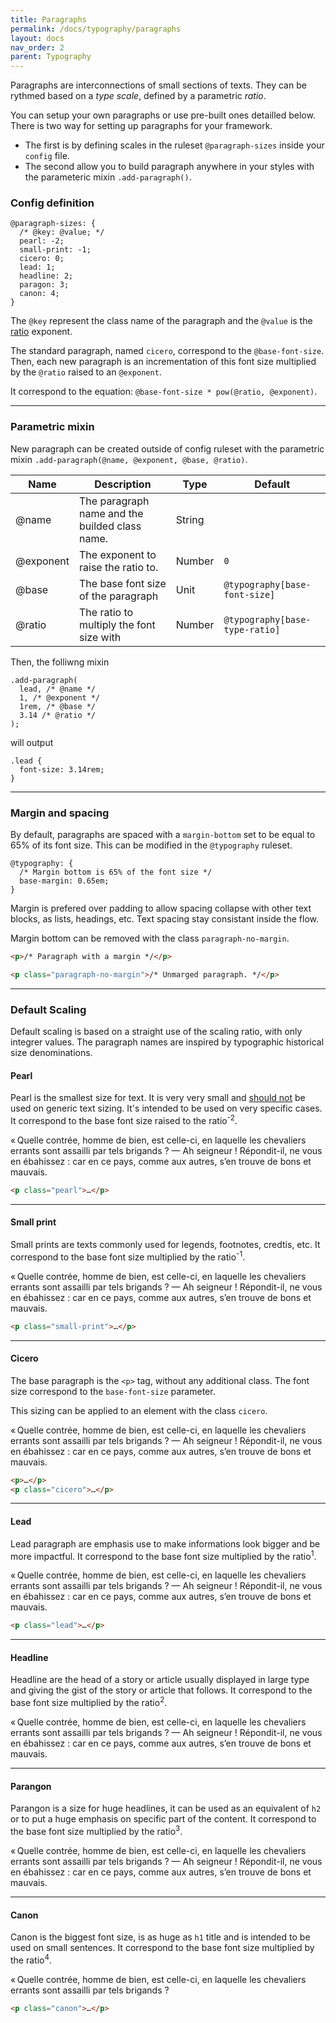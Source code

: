 ```yaml
---
title: Paragraphs
permalink: /docs/typography/paragraphs
layout: docs
nav_order: 2
parent: Typography
---
```


<p class="lead">Paragraphs are interconnections of small sections of texts. They can be rythmed based on a <em>type scale</em>, defined by a parametric <em>ratio</em>.</p>

You can setup your own paragraphs or use pre-built ones detailled below. There is two way for setting up paragraphs for your framework.
- The first is by defining scales in the ruleset `@paragraph-sizes` inside your `config` file.
- The second allow you to build paragraph anywhere in your styles with the parameteric mixin `.add-paragraph()`.

### Config definition

``` less
@paragraph-sizes: {
  /* @key: @value; */
  pearl: -2;
  small-print: -1;
  cicero: 0;
  lead: 1;
  headline: 2;
  paragon: 3;
  canon: 4;
}
```

The `@key` represent the class name of the paragraph and the `@value` is the  [ratio](/docs/typography) exponent.

The standard paragraph, named `cicero`, correspond to the `@base-font-size`. Then, each new paragraph is an incrementation of this font size multiplied by the `@ratio` raised to an `@exponent`.

It correspond to the equation: `@base-font-size * pow(@ratio, @exponent)`.

***

### Parametric mixin

New paragraph can be created outside of config ruleset with the parametric mixin `.add-paragraph(@name, @exponent, @base, @ratio)`.

| Name | Description | Type | Default |
|------|-------------|------|---------|
| @name | The paragraph name and the builded class name. | String | |
| @exponent | The exponent to raise the ratio to. | Number | `0` |
| @base | The base font size of the paragraph | Unit | `@typography[base-font-size]` |
| @ratio | The ratio to multiply the font size with | Number | `@typography[base-type-ratio]` |

Then, the folliwng mixin

```
.add-paragraph(
  lead, /* @name */
  1, /* @exponent */
  1rem, /* @base */
  3.14 /* @ratio */
);
```

will output

```
.lead {
  font-size: 3.14rem;
}
```

***

### Margin and spacing

By default, paragraphs are spaced with a `margin-bottom` set to be equal to 65% of its font size. This can be modified in the `@typography` ruleset.

``` less
@typography: {
  /* Margin bottom is 65% of the font size */
  base-margin: 0.65em;
}
```

Margin is prefered over padding to allow spacing collapse with other text blocks, as lists, headings, etc. Text spacing stay consistant inside the flow.

Margin bottom can be removed with the class `paragraph-no-margin`.

``` html
<p>/* Paragraph with a margin */</p>

<p class="paragraph-no-margin">/* Unmarged paragraph. */</p>
```

***

### Default Scaling

<p class="lead">Default scaling is based on a straight use of the scaling ratio, with only integrer values. The paragraph names are inspired by typographic historical size denominations.</p>

#### Pearl

Pearl is the smallest size for text. It is very very small and <u>should not</u> be used on generic text sizing. It's intended to be used on very specific cases. It correspond to the base font size raised to the ratio<sup>-2</sup>.

<div class="exemple">
<p class="pearl">« Quelle contrée, homme de bien, est celle-ci, en laquelle les chevaliers errants sont assailli par tels brigands ?
— Ah seigneur ! Répondit-il, ne vous en ébahissez : car en ce pays, comme aux autres, s’en trouve de bons et mauvais.</p>
</div>

``` html
<p class="pearl">…</p>
```

***

#### Small print

Small prints are texts commonly used for legends, footnotes, credtis, etc. It correspond to the base font size multiplied by the ratio<sup>-1</sup>.

<div class="exemple">
  <p class="small-print">« Quelle contrée, homme de bien, est celle-ci, en laquelle les chevaliers errants sont assailli par tels brigands ?
  — Ah seigneur ! Répondit-il, ne vous en ébahissez : car en ce pays, comme aux autres, s’en trouve de bons et mauvais.</p>
</div>

``` html
<p class="small-print">…</p>
```

***

#### Cicero

The base paragraph is the `<p>` tag, without any additional class. The font size correspond to the `base-font-size` parameter.

This sizing can be applied to an element with the class `cicero`.

<div class="exemple">
<p class="cicero">« Quelle contrée, homme de bien, est celle-ci, en laquelle les chevaliers errants sont assailli par tels brigands ?
— Ah seigneur ! Répondit-il, ne vous en ébahissez : car en ce pays, comme aux autres, s’en trouve de bons et mauvais.</p>
</div>

``` html
<p>…</p>
<p class="cicero">…</p>
```

****

#### Lead

Lead paragraph are emphasis use to make informations look bigger and be more impactful. It correspond to the base font size multiplied by the ratio<sup>1</sup>.

<div class="exemple">
  <p class="lead">« Quelle contrée, homme de bien, est celle-ci, en laquelle les chevaliers errants sont assailli par tels brigands ?
  — Ah seigneur ! Répondit-il, ne vous en ébahissez : car en ce pays, comme aux autres, s’en trouve de bons et mauvais.</p>
</div>

``` html
<p class="lead">…</p>
```

****

#### Headline

Headline are the head of a story or article usually displayed in large type and giving the gist of the story or article that follows. It correspond to the base font size multiplied by the ratio<sup>2</sup>.


<div class="exemple">
  <p class="headline">« Quelle contrée, homme de bien, est celle-ci, en laquelle les chevaliers errants sont assailli par tels brigands ?
  — Ah seigneur ! Répondit-il, ne vous en ébahissez : car en ce pays, comme aux autres, s’en trouve de bons et mauvais.</p>
</div>

****

#### Parangon

Parangon is a size for huge headlines, it can be used as an equivalent of `h2` or to put a huge emphasis on specific part of the content. It correspond to the base font size multiplied by the ratio<sup>3</sup>.


<div class="exemple">
  <p class="parangon">« Quelle contrée, homme de bien, est celle-ci, en laquelle les chevaliers errants sont assailli par tels brigands ?
  — Ah seigneur ! Répondit-il, ne vous en ébahissez : car en ce pays, comme aux autres, s’en trouve de bons et mauvais.</p>
</div>

****

#### Canon

Canon is the biggest font size, is as huge as `h1` title and is intended to be used on small sentences. It correspond to the base font size multiplied by the ratio<sup>4</sup>.


<div class="exemple">
  <p class="canon">« Quelle contrée, homme de bien, est celle-ci, en laquelle les chevaliers errants sont assailli par tels brigands ?</p>
</div>

```` html
<p class="canon">…</p>
````
